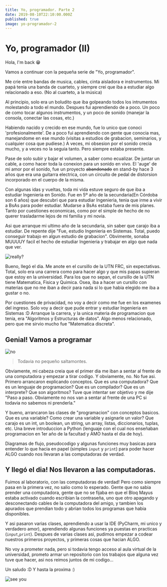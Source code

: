 ```yaml
---
title: Yo, programador. Parte 2
date: 2019-08-10T22:10:00.000Z
published: true
image: yo-programador-2
---
```


# Yo, programador (II)

Hola, I'm back 😁

Vamos a continuar con la pequeña serie de "Yo, programador".


Me crie entre bandas de musica, cables, cinta aisladora e instrumentos. Mi papá tenia una banda de cuarteto, y siempre crei que iba a estudiar algo relacionado a eso. (No al cuarteto, a la música)

Al principio, solo era un boludito que iba golpeando todos los intrumentos molestando a todo el mundo. 
Despues fui aprendiendo de a poco. Un poco de como tocar algunos instrumentos, y un poco de sonido (manejar la consola, conectar las cosas, etc.)


Habiendo nacido y crecido en ese mundo, fue lo unico que conoci 'profesionalmente'. 
De a poco fui aprendiendo con gente que conocia mas, manejandome en ese mundo (visitas a estudios de grabacion, seminarios, y cualquier cosa que pudiese.)
A veces, mi obsesion por el sonido crecia mucho, y a veces no la seguia tanto. Pero siempre estaba presente.

Pase de solo subir y bajar el volumen, a saber como ecualizar. De juntar un cable, a como hacer toda la conexion para un sonido en vivo.
El 'auge' de mi amor por el sonido, fue un proyecto ~~abandonado~~ en stand-by hace 3 años que era una guitarra electrica, con un circuito de pedal de distorsion incorporado en el cuerpo de la misma.


Con algunas idas y vueltas, toda mi vida estuve seguro de que iba a estudiar Ingenieria en Sonido. Fue en 5º año de la secundaria(En Córdoba son 6 años) que descubri que para estudiar Ingenieria, tenia que irme a vivir a BsAs para poder estudiar.
Mudarse a BsAs estaba fuera de mis planes. Tanto por cuestiones economicas, como por el simple de hecho de no querer trasladarme lejos de mi familia y mi novia.


Asi que arranque mi ultimo año de la secundaria, sin saber que carajo iba a estudiar. De repente dije "Fue, estudio Ingenieria en Sistemas. Total, puedo conseguir trabajo en algun estudio de grabacion".
Obvimente, sonaba MUUUUY facil el hecho de estudiar Ingenieria y trabajar en algo que nada que ver.


![really?](https://media.giphy.com/media/oOTTyHRHj0HYY/giphy.gif)



Bueno, llegó el dia. Me anote en el cursillo de la UTN FRC, sin expectativas. Total, solo era una carrera como para hacer algo y que mis papas supieran que estoy en la universidad.
Para los que no sepan, el cursillo de la UTN tiene Matematica, Fisica y Quimica. 
Osea, iba a hacer un cursillo con materias que no me iban a decir para nada si lo que habia elegido me iba a gustar o no.


Por cuestiones de privacidad, no voy a decir como me fue en los examenes del ingreso. Solo voy a decir que pude entrar y estudiar Ingenieria en Sistemas :D
Arranque la carrera, y la unica materia de programacion que tenia, era "Algoritmos y Estructuras de datos".
Algo menos relacionado, pero que me sirvio mucho fue "Matematica discreta".


## Genial! Vamos a programar

![no](https://media.giphy.com/media/pLcgO003rbeo0/giphy.gif)

 > Todavia no pequeño saltamontes.

Obviamente, mi cabeza creia que el primer dia me iban a sentar al frente de una computadora y empezar a tirar codigo.
Y obviamente, no. No fue asi. Primero arrancaron explicando conceptos. Que es una computadora? Que es un lenguaje de programacion? Que es un compilador?
Que es un interprete? Que son algoritmos?
Tuve que intentar ser objetivo y me dije "Paso a paso. Obviamente no nos van a sentar al frente de una PC si todavia no sabemos ni prenderla."

Y bueno, arrancaron las clases de "programacion" con conceptos basicos. Que es una variable? Como crear una variable y asignarle un valor?
Que carajo es un int, un boolean, un string, un array, listas, diccionarios, tuplas, etc.
Una breve introduccion a Python (lenguaje con el cual nos enseñaban programacion en 1er año de la facultad y AMO hasta el dia de hoy).

Diagramas de flujo, pseudocodigo y algunas funciones muy basicas para entender lo que hacia en papel (simples `input` y `print`)
para poder hacer ALGO cuando nos llevaran a las computadoras de verdad.


## Y llegó el dia! Nos llevaron a las computadoras.


Fuimos al laboratorio, con las computadoras de verdad! Pero como siempre pasa en la primera vez, no salio como lo esperado.
Gente que no sabia prender una computadora, gente que no se fijaba en que el Bloq Mayus estaba activado cuando escribian la contraseña, 
uno que otro apagando y desconectando cables de la computadora del amigo, y tambien los apurados que prendian todo y abrian todos los programas que habia disponibles.

Y asi pasaron varias clases, aprendiendo a usar la IDE (PyCharm, mi unico y verdadero amor), aprendiendo algunas funciones ya puestas en practicas (`input`,`print`).
Despues de varias clases asi, pudimos empezar a codear nuestros primeros proyectos, y primeras cosas que hacian ALGO.

No voy a prometer nada, pero si todavia tengo acceso al aula virtual de la universidad, prometo armar un repositorio con los trabajos que alguna vez tuve que hacer, asi nos reimos juntos de mi codigo...

Un saludo :D Y hasta la proxima :)

![see you](https://media.giphy.com/media/l1J3CbFgn5o7DGRuE/giphy.gif)
